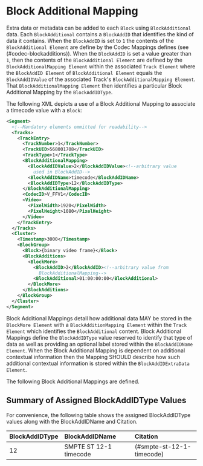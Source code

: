 # Block Additional Mapping

Extra data or metadata can be added to each `Block` using `BlockAdditional` data. Each `BlockAdditional` contains a `BlockAddID` that identifies the kind of data it contains.
When the `BlockAddID` is set to `1` the contents of the `BlockAdditional Element` are define by the Codec Mappings defines (see (#codec-blockadditions)).
When the `BlockAddID` is set a value greater than `1`, then the contents of the `BlockAdditional Element` are defined by the `BlockAdditionalMapping Element` within the associated `Track Element` where the `BlockAddID Element` of `BlockAdditional Element` equals the `BlockAddIDValue` of the associated Track's `BlockAdditionalMapping Element`. That `BlockAdditionalMapping Element` then identifies a particular Block Additional Mapping by the `BlockAddIDType`.

The following XML depicts a use of a Block Additional Mapping to associate a timecode value with a `Block`:

```xml
<Segment>
  <!--Mandatory elements ommitted for readability-->
  <Tracks>
    <TrackEntry>
      <TrackNumber>1</TrackNumber>
      <TrackUID>568001708</TrackUID>
      <TrackType>1</TrackType>
      <BlockAdditionalMapping>
        <BlockAddIDValue>2</BlockAddIDValue><!--arbitrary value
          used in BlockAddID-->
        <BlockAddIDName>timecode</BlockAddIDName>
        <BlockAddIDType>12</BlockAddIDType>
      </BlockAdditionalMapping>
      <CodecID>V_FFV1</CodecID>
      <Video>
        <PixelWidth>1920</PixelWidth>
        <PixelHeight>1080</PixelHeight>
      </Video>
    </TrackEntry>
  </Tracks>
  <Cluster>
    <Timestamp>3000</Timestamp>
    <BlockGroup>
      <Block>{binary video frame}</Block>
      <BlockAdditions>
        <BlockMore>
          <BlockAddID>2</BlockAddID><!--arbitrary value from
            BlockAdditionalMapping-->
          <BlockAdditional>01:00:00:00</BlockAdditional>
        </BlockMore>
      </BlockAdditions>
    </BlockGroup>
  </Cluster>
</Segment>
```

Block Additional Mappings detail how additional data MAY be stored in the `BlockMore Element` with a `BlockAdditionMapping Element` within the `Track Element` which identifies the `BlockAdditional` content.
Block Additional Mappings define the `BlockAddIDType` value reserved to identify that type of data as well as providing an optional label stored within the `BlockAddIDName Element`.
When the Block Additional Mapping is dependent on additional contextual information then the Mapping SHOULD describe how such additional contextual information is stored within the `BlockAddIDExtraData Element`.

The following Block Additional Mappings are defined.

## Summary of Assigned BlockAddIDType Values

For convenience, the following table shows the assigned BlockAddIDType values along with the BlockAddIDName and Citation.

| BlockAddIDType | BlockAddIDName                                               | Citation                             |
|:---------------|:-------------------------------------------------------------|:-------------------------------------|
| 12             | SMPTE ST 12-1 timecode                                       | (#smpte-st-12-1-timecode)            |
